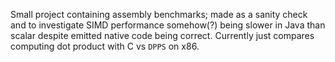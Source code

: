 Small project containing assembly benchmarks; made as a sanity check and to investigate SIMD performance somehow(?) being slower in Java than scalar despite emitted native code being correct. Currently just compares computing dot product with C vs `DPPS` on x86. 
